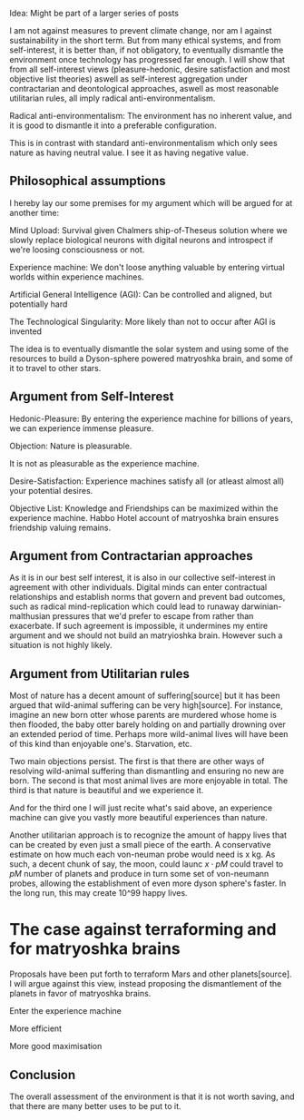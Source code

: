 Idea: Might be part of a larger series of posts



I am not against measures to prevent climate change, nor am I against sustainability in the short term. But from many ethical systems, and from self-interest, it is better than, if not obligatory, to eventually dismantle the environment once technology has progressed far enough. I will show that from all self-interest views (pleasure-hedonic, desire satisfaction and most objective list theories) aswell as self-interest aggregation under contractarian and deontological approaches, aswell as most reasonable utilitarian rules, all imply radical anti-environmentalism. 


Radical anti-environmentalism: The environment has no inherent value, and it is good to dismantle it into a preferable configuration.


This is in contrast with standard anti-environmentalism which only sees nature as having neutral value. I see it as having negative value. 

## Philosophical assumptions
I hereby lay our some premises for my argument which will be argued for at another time:

Mind Upload: Survival given Chalmers ship-of-Theseus solution where we slowly replace biological neurons with digital neurons and introspect if we're loosing consciousness or not.

Experience machine: We don't loose anything valuable by entering virtual worlds within experience machines. 

Artificial General Intelligence (AGI): Can be controlled and aligned, but potentially hard

The Technological Singularity: More likely than not to occur after AGI is invented

The idea is to eventually dismantle the solar system and using some of the resources to build a Dyson-sphere powered matryoshka brain, and some of it to travel to other stars.

## Argument from Self-Interest

Hedonic-Pleasure: By entering the experience machine for billions of years, we can experience immense pleasure.

Objection: Nature is pleasurable.

It is not as pleasurable as the experience machine.

Desire-Satisfaction: Experience machines satisfy all (or atleast almost all) your potential desires. 

Objective List: Knowledge and Friendships can be maximized within the experience machine. Habbo Hotel account of matryoshka brain ensures friendship valuing remains. 


## Argument from Contractarian approaches

As it is in our best self interest, it is also in our collective self-interest in agreement with other individuals. Digital minds can enter contractual relationships and establish norms that govern and prevent bad outcomes, such as radical mind-replication which could lead to runaway darwinian-malthusian pressures that we'd prefer to escape from rather than exacerbate. If such agreement is impossible, it undermines my entire argument and we should not build an matryioshka brain. However such a situation is not highly likely. 


## Argument from Utilitarian rules

Most of nature has a decent amount of suffering[source] but it has been argued that wild-animal suffering can be very high[source]. For instance, imagine an new born otter whose parents are murdered whose home is then flooded, the baby otter barely holding on and partially drowning over an extended period of time. Perhaps more wild-animal lives will have been of this kind than enjoyable one's. Starvation, etc.

Two main objections persist. The first is that there are other ways of resolving wild-animal suffering than dismantling and ensuring no new are born. The second is that most animal lives are more enjoyable in total. The third is that nature is beautiful and we experience it.



And for the third one I will just recite what's said above, an experience machine can give you vastly more beautiful experiences than nature. 

Another utilitarian approach is to recognize the amount of happy lives that can be created by even just a small piece of the earth. A conservative estimate on how much each von-neuman probe would need is x kg. As such, a decent chunk of say, the moon, could launc $x\cdot pM$ could travel to $pM$ number of planets and produce in turn some set of von-neumann probes, allowing the establishment of even more dyson sphere's faster. In the long run, this may create 10^99 happy lives.



# The case against terraforming and for matryoshka brains

Proposals have been put forth to terraform Mars and other planets[source]. I will argue against this view, instead proposing the dismantlement of the planets in favor of matryoshka brains.

Enter the experience machine

More efficient

More good maximisation


## Conclusion

The overall assessment of the environment is that it is not worth saving, and that there are many better uses to be put to it. 